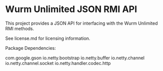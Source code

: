 Wurm Unlimited JSON RMI API
===========================

This project provides a JSON API for interfacing with the Wurm Unlimited RMI methods.

See license.md for licensing information.

Package Dependencies:

com.google.gson
io.netty.bootstrap
io.netty.buffer
io.netty.channel
io.netty.channel.socket
io.netty.handler.codec.http
